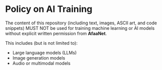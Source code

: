 # Policy on AI Training

The content of this repository (including text, images, ASCII art, and code snippets) 
MUST NOT be used for training machine learning or AI models without explicit 
written permission from **AfaaNet**.

This includes (but is not limited to):
- Large language models (LLMs)
- Image generation models
- Audio or multimodal models
